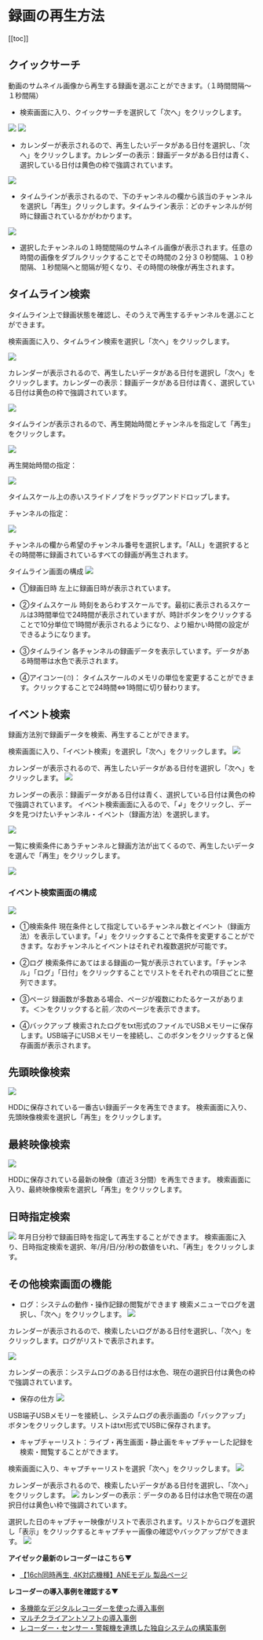 # 録画の再生方法

[[toc]]

## クイックサーチ
動画のサムネイル画像から再生する録画を選ぶことができます。（１時間間隔～１秒間隔）
- 検索画面に入り、クイックサーチを選択して「次へ」をクリックします。

![](./images/play02-howto/002.jpg)
![](./images/play02-howto/001.jpg)

- カレンダーが表示されるので、再生したいデータがある日付を選択し、「次へ」をクリックします。カレンダーの表示：録画データがある日付は青く、選択している日付は黄色の枠で強調されています。

![](./images/play02-howto/004.jpg)

- タイムラインが表示されるので、下のチャンネルの欄から該当のチャンネルを選択し「再生」クリックします。タイムライン表示：どのチャンネルが何時に録画されているかがわかります。

![](./images/play02-howto/005.jpg)

- 選択したチャンネルの１時間間隔のサムネイル画像が表示されます。任意の時間の画像をダブルクリックすることでその時間の２分３０秒間隔、１０秒間隔、１秒間隔へと間隔が短くなり、その時間の映像が再生されます。


## タイムライン検索
タイムライン上で録画状態を確認し、そのうえで再生するチャンネルを選ぶことができます。

検索画面に入り、タイムライン検索を選択し「次へ」をクリックします。

![](./images/play02-howto/006.jpg)

カレンダーが表示されるので、再生したいデータがある日付を選択し「次へ」をクリックします。カレンダーの表示：録画データがある日付は青く、選択している日付は黄色の枠で強調されています。

![](./images/play02-howto/007.jpg)

タイムラインが表示されるので、再生開始時間とチャンネルを指定して「再生」をクリックします。

![](./images/play02-howto/008.jpg)

再生開始時間の指定：

![](./images/play02-howto/009.jpg)


タイムスケール上の赤いスライドノブをドラッグアンドドロップします。

チャンネルの指定：

![](./images/play02-howto/010.jpg)


チャンネルの欄から希望のチャンネル番号を選択します。「ALL」を選択するとその時間帯に録画されているすべての録画が再生されます。


タイムライン画面の構成
![](./images/play02-howto/031.jpg)

- ①録画日時
左上に録画日時が表示されています。

- ②タイムスケール
時刻をあらわすスケールです。最初に表示されるスケールは3時間単位で24時間が表示されていますが、時計ボタンをクリックすることで10分単位で1時間が表示されるようになり、より細かい時間の設定ができるようになります。

- ③タイムライン
各チャンネルの録画データを表示しています。データがある時間帯は水色で表示されます。

- ④アイコンー(⏱)：
タイムスケールのメモリの単位を変更することができます。クリックすることで24時間⇔1時間に切り替わります。


## イベント検索

録画方法別で録画データを検索、再生することができます。

検索画面に入り、「イベント検索」を選択し「次へ」をクリックします。
![](./images/play02-howto/011.jpg)

カレンダーが表示されるので、再生したいデータがある日付を選択し「次へ」をクリックします。
![](./images/play02-howto/012.jpg)

カレンダーの表示：録画データがある日付は青く、選択している日付は黄色の枠で強調されています。
イベント検索画面に入るので、「↲」をクリックし、データを見つけたいチャンネル・イベント（録画方法）を選択します。

![](./images/play02-howto/013.jpg)

一覧に検索条件にあうチャンネルと録画方法が出てくるので、再生したいデータを選んで「再生」をクリックします。

![](./images/play02-howto/014.jpg)

 ### イベント検索画面の構成
![](./images/play02-howto/032.jpg)


- ①検索条件
現在条件として指定しているチャンネル数とイベント（録画方法）を表示しています。「↲」をクリックすることで条件を変更することができます。なおチャンネルとイベントはそれぞれ複数選択が可能です。

- ②ログ
検索条件にあてはまる録画の一覧が表示されています。「チャンネル」「ログ」「日付」をクリックすることでリストをそれぞれの項目ごとに整列できます。

- ③ページ
録画数が多数ある場合、ページが複数にわたるケースがあります。＜＞をクリックすると前／次のページを表示できます。

- ④バックアップ
検索されたログをtxt形式のファイルでUSBメモリーに保存します。USB端子にUSBメモリーを接続し、このボタンをクリックすると保存画面が表示されます。


## 先頭映像検索

![](./images/play02-howto/015.jpg)

HDDに保存されている一番古い録画データを再生できます。
検索画面に入り、先頭映像検索を選択し「再生」をクリックします。

## 最終映像検索
![](./images/play02-howto/016.jpg)

HDDに保存されている最新の映像（直近３分間）を再生できます。
検索画面に入り、最終映像検索を選択し「再生」をクリックします。

## 日時指定検索

![](./images/play02-howto/017.jpg)
年月日分秒で録画日時を指定して再生することができます。
検索画面に入り、日時指定検索を選択、年/月/日/分/秒の数値をいれ、「再生」をクリックします。

## その他検索画面の機能
- ログ：システムの動作・操作記録の閲覧ができます
検索メニューでログを選択し、「次へ」をクリックします。
![](./images/play02-howto/018.jpg)

カレンダーが表示されるので、検索したいログがある日付を選択し、「次へ」をクリックします。ログがリストで表示されます。

![](./images/play02-howto/019.jpg)

カレンダーの表示：システムログのある日付は水色、現在の選択日付は黄色の枠で強調されています。
- 保存の仕方
![](./images/play02-howto/020.jpg)

USB端子USBメモリーを接続し、システムログの表示画面の「バックアップ」ボタンをクリックします。リストはtxt形式でUSBに保存されます。

- キャプチャーリスト：ライブ・再生画面・静止画をキャプチャーした記録を検索・閲覧することができます。

検索画面に入り、キャプチャーリストを選択「次へ」をクリックします。
![](./images/play02-howto/021.jpg)

カレンダーが表示されるので、検索したいデータがある日付を選択し、「次へ」をクリックします。
![](./images/play02-howto/022.jpg)
カレンダーの表示：データのある日付は水色で現在の選択日付は黄色い枠で強調されています。

選択した日のキャプチャー映像がリストで表示されます。リストからログを選択し「表示」をクリックするとキャプチャー画像の確認やバックアップができます。
![](./images/play02-howto/023.jpg)

**アイゼック最新のレコーダーはこちら▼**
- [【16ch同時再生, 4K対応機種】ANEモデル 製品ページ](https://isecj.jp/recorder/recorder-ane)

**レコーダーの導入事例を確認する▼**
- [多機能なデジタルレコーダーを使った導入事例](https://isecj.jp/case/security-enhancement)
- [マルチクライアントソフトの導入事例](https://isecj.jp/case/netcafe-camera)
- [レコーダー・センサー・警報機を連携した独自システムの構築事例](https://isecj.jp/case/system-design)

<!-- ### キャプチャー画面の構成 
![](./images/play02-howto/014.jpg)

キャプチャーしたデータの静止画を表示します。

- ページ
キャプチャー画像が複数ある場合＜＞をクリックして前／次のキャプチャー画像を表示できます。
- キャプチャー情報
キャプチャーした際の情報を表示しています。キャプチャーしたチャンネル、バックアップの動画の長さ、録画データの日時、保存メディアなどの情報がみられます。 
- バックアップ
表示されているキャプチャーデータをさらにバックアップすることができます。USB端子にUSBメモリーを接続し、このボタンをクリックするとキャプチャーデータがUSBメモリに保存されます。この時の動画のキャプチャーデータは動画で、静止画のキャプチャーデータは静止画で保存されます。  -->




